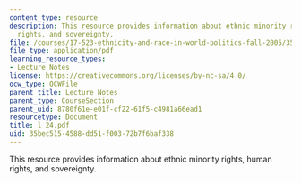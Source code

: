 ```yaml
---
content_type: resource
description: This resource provides information about ethnic minority rights, human
  rights, and sovereignty.
file: /courses/17-523-ethnicity-and-race-in-world-politics-fall-2005/35bec5154588dd51f00372b7f6baf338_l_24.pdf
file_type: application/pdf
learning_resource_types:
- Lecture Notes
license: https://creativecommons.org/licenses/by-nc-sa/4.0/
ocw_type: OCWFile
parent_title: Lecture Notes
parent_type: CourseSection
parent_uid: 8780f61e-e01f-cf22-61f5-c4981a66ead1
resourcetype: Document
title: l_24.pdf
uid: 35bec515-4588-dd51-f003-72b7f6baf338
---
```

This resource provides information about ethnic minority rights, human rights, and sovereignty.